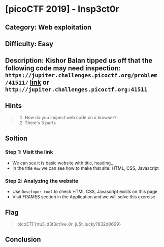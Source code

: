 # [picoCTF 2019] - Insp3ct0r 

## Category: Web exploitation

## Difficulty: Easy

##  Description: Kishor Balan tipped us off that the following code may need inspection: `https://jupiter.challenges.picoctf.org/problem/41511/` [link](https://jupiter.challenges.picoctf.org/problem/41511/) or `http://jupiter.challenges.picoctf.org:41511`

## Hints
> 1. How do you inspect web code on a browser?
> 2. There's 3 parts

## Soltion

### Step 1: Visit the link
- We can see it is basic website with title, heading,...
- In the title `How` we can see how to make that site: HTML, CSS, Javascript
  
### Step 2: Analyzing the website
- Use `Developer tool` to check HTMl, CSS, Javascript exists on this page
- Visit FRAMES section in the Application and we will solve this exercise

## Flag
> picoCTF{tru3_d3t3ct1ve_0r_ju5t_lucky?832b0699}
## Conclusion
